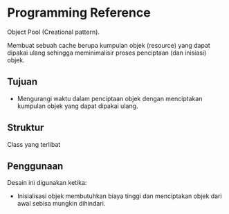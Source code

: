 # Programming Reference

Object Pool (Creational pattern).

Membuat sebuah cache berupa kumpulan objek (resource) yang dapat dipakai ulang sehingga meminimalisir proses penciptaan (dan inisiasi) objek.

## Tujuan

* Mengurangi waktu dalam penciptaan objek dengan menciptakan kumpulan objek yang dapat dipakai ulang.

## Struktur

Class yang terlibat

## Penggunaan

Desain ini digunakan ketika:

* Inisialisasi objek membutuhkan biaya tinggi dan menciptakan objek dari awal sebisa mungkin dihindari.